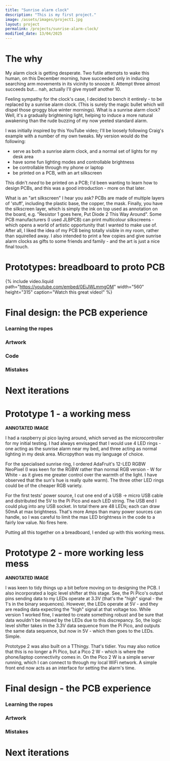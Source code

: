 ```yaml
---
title: "Sunrise alarm clock"
description: "This is my first project."
image: /assets/images/project1.jpg
layout: project
permalink: /projects/sunrise-alarm-clock/
modified_date: 13/04/2025
---
```


# The why

My alarm clock is getting desperate. Two futile attempts to wake this human, on this December morning, have succeeded only in inducing searching arm movements in its vicinity to snooze it. Attempt three almost succeeds but... nah, actually I'll give myself another 10.

Feeling sympathy for the clock's case, I decided to bench it entirely - to be replaced by a sunrise alarm clock. (This is surely the magic bullet which will dispel those groggy blue winter mornings). What is a sunrise alarm clock? Well, it's a gradually brightening light, helping to induce a more natural awakening than the rude buzzing of my now yeeted standard alarm.

I was initially inspired by this YouTube video; I'll be loosely following Craig's example with a number of my own tweaks. My version would do the following:

- serve as both a sunrise alarm clock, and a normal set of lights for my desk area
- have some fun lighting modes and controllable brightness
- be controllable through my phone or laptop
- be printed on a PCB, with an art silkscreen

This didn't *need* to be printed on a PCB; I'd been wanting to learn how to design PCBs, and this was a good introduction - more on that later.

What is an "art silkscreen" I hear you ask? PCBs are made of multiple layers of 'stuff', including the plastic base, the copper, the mask. Finally, you have the silkscreen layer, which is simply the ink on top used as annotation on the board, e.g. "Resistor 1 goes here, Put Diode 2 This Way Around". Some PCB manufacturers (I used JLBPCB) can print multicolour silkscreens - which opens a world of artistic opportunity that I wanted to make use of. After all, I liked the idea of my PCB being totally visible in my room, rather than squirelled away. I also intended to print a few copies and give sunrise alarm clocks as gifts to some friends and family - and the art is just a nice final touch.

# Prototypes: breadboard to proto PCB

{% include video.liquid 
  path="https://youtube.com/embed/0EiJWLmmgOM" 
  width="560" 
  height="315" 
  caption="Watch this great video!"
%}



# Final design: the PCB experience

### Learning the ropes

### Artwork

### Code

### Mistakes

# Next iterations



# Prototype 1 - a working mess

**ANNOTATED IMAGE**

I had a raspberry pi pico laying around, which served as the microcontroller for my initial testing. I had always envisaged that I would use 4 LED rings - one acting as the sunrise alarm near my bed, and three acting as normal lighting in my desk area. Micropython was my language of choice.

For the specialised sunrise ring, I ordered AdaFruit's 12-LED RGBW NeoPixel (I was keen for the RGBW rather than normal RGB version - W for White - as it gives me greater control over the warmth of the light. I have observed that the sun's hue is really quite warm). The three other LED rings could be of the cheaper RGB variety.

For the first tests' power source, I cut one end of a USB -> micro USB cable and distributed the 5V to the Pi Pico and each LED string. The USB end I could plug into any USB socket. In total there are 48 LEDs; each can draw 50mA at max brightness. That's more Amps than many power sources can handle, so I was careful to limit the max LED brightness in the code to a fairly low value. No fires here.

Putting all this together on a breadboard, I ended up with this working mess.

# Prototype 2 - more working less mess

**ANNOTATED IMAGE**

I was keen to tidy things up a bit before moving on to designing the PCB. I also incorporated a logic level shifter at this stage. See, the Pi Pico's output pins sending data to my LEDs operate at 3.3V (that's the "high" signal - the 1's in the binary sequences). However, the LEDs operate at 5V - and they are reading data expecting the "high" signal at that voltage too. While version 1 worked fine, I wanted to create something robust and be sure that data wouldn't be missed by the LEDs due to this discrepancy. So, the logic level shifter takes in the 3.3V data sequence from the Pi Pico, and outputs the same data sequence, but now in 5V - which then goes to the LEDs. Simple.

Prototype 2 was also built on a TThingy. That's tidier. You may also notice that this is no longer a Pi Pico, but a Pico 2 W - which is where the phone/laptop connectivity comes in. On the Pico 2 W is a simple server running, which I can connect to through my local WiFi network. A simple front end now acts as an interface for setting the alarm's time.

# Final design - the PCB experience

### Learning the ropes

### Artwork

### Mistakes

# Next iterations


